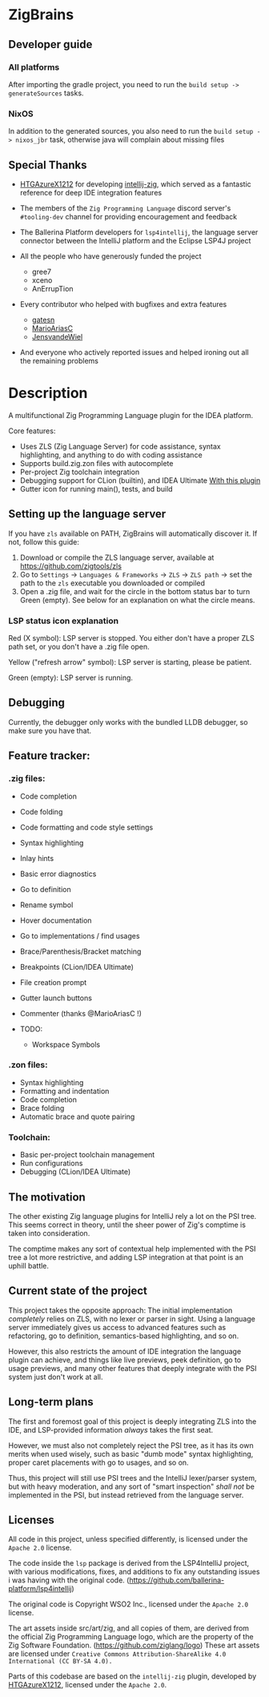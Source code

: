 # ZigBrains

## Developer guide

### All platforms

After importing the gradle project, you need to run the `build setup -> generateSources` tasks.

### NixOS

In addition to the generated sources, you also need to run the `build setup -> nixos_jbr` task, otherwise java will
complain about missing files

## Special Thanks

- [HTGAzureX1212](https://github.com/HTGAzureX1212) for developing [intellij-zig](https://github.com/intellij-zig/intellij-zig),
which served as a fantastic reference for deep IDE integration features

- The members of the `Zig Programming Language` discord server's `#tooling-dev` channel for providing encouragement and
feedback

- The Ballerina Platform developers for `lsp4intellij`, the language server connector between the IntelliJ platform
and the Eclipse LSP4J project

- All the people who have generously funded the project
  - gree7
  - xceno
  - AnErrupTion

- Every contributor who helped with bugfixes and extra features
  - [gatesn](https://github.com/gatesn)
  - [MarioAriasC](https://github.com/MarioAriasC)
  - [JensvandeWiel](https://github.com/JensvandeWiel)

- And everyone who actively reported issues and helped ironing out all the remaining problems

# Description

<!-- Plugin description -->
A multifunctional Zig Programming Language plugin for the IDEA platform.

Core features:
- Uses ZLS (Zig Language Server) for code assistance, syntax highlighting, and anything to do with coding assistance
- Supports build.zig.zon files with autocomplete
- Per-project Zig toolchain integration
- Debugging support for CLion (builtin), and IDEA Ultimate [With this plugin](https://plugins.jetbrains.com/plugin/12775-native-debugging-support)
- Gutter icon for running main(), tests, and build


## Setting up the language server

If you have `zls` available on PATH, ZigBrains will automatically discover it. If not, follow this guide:

1. Download or compile the ZLS language server, available at https://github.com/zigtools/zls
2. Go to `Settings` -> `Languages & Frameworks` -> `ZLS` -> `ZLS path` -> set the path to the `zls` executable you downloaded or compiled
3. Open a .zig file, and wait for the circle in the bottom status bar to turn Green (empty).
See below for an explanation on what the circle means.

### LSP status icon explanation
Red (X symbol):
LSP server is stopped. You either don't have a proper ZLS path set, or you don't have a .zig file open.

Yellow ("refresh arrow" symbol):
LSP server is starting, please be patient.

Green (empty):
LSP server is running.

## Debugging

Currently, the debugger only works with the bundled LLDB debugger, so make sure you have that.

## Feature tracker:

### .zig files:
- Code completion
- Code folding
- Code formatting and code style settings
- Syntax highlighting
- Inlay hints
- Basic error diagnostics
- Go to definition
- Rename symbol
- Hover documentation
- Go to implementations / find usages
- Brace/Parenthesis/Bracket matching
- Breakpoints (CLion/IDEA Ultimate)
- File creation prompt
- Gutter launch buttons
- Commenter (thanks @MarioAriasC !)

- TODO:
  - Workspace Symbols

### .zon files:
- Syntax highlighting
- Formatting and indentation
- Code completion
- Brace folding
- Automatic brace and quote pairing

### Toolchain:
- Basic per-project toolchain management
- Run configurations
- Debugging (CLion/IDEA Ultimate)

## The motivation
The other existing Zig language plugins for IntelliJ rely a lot on the PSI tree.
This seems correct in theory, until
the sheer power of Zig's comptime is taken into consideration.

The comptime makes any sort of contextual help implemented with the PSI tree a lot more restrictive,
and adding LSP integration at that point is an uphill battle.

## Current state of the project
This project takes the opposite approach: The initial implementation *completely* relies on ZLS, with no lexer or parser
in sight.
Using a language server immediately gives us access to advanced features such as refactoring, go to definition,
semantics-based highlighting, and so on.

However, this also restricts the amount of IDE integration the language plugin can achieve,
and things like live previews, peek definition, go to usage previews, and many other features that deeply integrate with
the PSI system just don't work at all.

## Long-term plans
The first and foremost goal of this project is deeply integrating ZLS into the IDE,
and LSP-provided information *always* takes the first seat.

However, we must also not completely reject the PSI tree,
as it has its own merits when used wisely, such as basic "dumb mode" syntax highlighting,
proper caret placements with go to usages, and so on.

Thus, this project will still use PSI trees and the IntelliJ lexer/parser system, but with heavy moderation, and any
sort of "smart inspection" *shall not* be implemented in the PSI, but instead retrieved from the language server.


## Licenses

<p>

All code in this project, unless specified differently, is licensed under the `Apache 2.0` license.

</p>

<p>

The code inside the `lsp` package is derived from the LSP4IntelliJ project, with various modifications, fixes, and
additions to fix any outstanding issues i was having with the original code. (https://github.com/ballerina-platform/lsp4intellij)

The original code is Copyright WSO2 Inc., licensed under the `Apache 2.0` license.

</p>

<p>

The art assets inside src/art/zig, and all copies of them, are derived from the official Zig Programming Language logo,
which are the property of the Zig Software Foundation.
(https://github.com/ziglang/logo)
These art assets are licensed under `Creative Commons Attribution-ShareAlike 4.0 International (CC BY-SA 4.0).`

</p>

<p>

Parts of this codebase are based on the `intellij-zig` plugin,
developed by [HTGAzureX1212](https://github.com/HTGAzureX1212), licensed under the `Apache 2.0`.

</p>

<!-- Plugin description end -->
